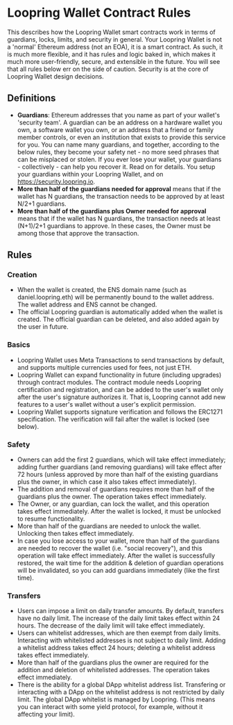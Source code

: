 # Loopring Wallet Contract Rules

This describes how the Loopring Wallet smart contracts work in terms of guardians, locks, limits, and security in general. Your Loopring Wallet is not a 'normal' Ethereum address (not an EOA), it is a smart contract. As such, it is much more flexible, and it has rules and logic baked in, which makes it much more user-friendly, secure, and extensible in the future. You will see that all rules below err on the side of caution. Security is at the core of Loopring Wallet design decisions. 

## Definitions

- **Guardians**: Ethereum addresses that you name as part of your wallet's 'security team'. A guardian can be an address on a hardware wallet you own, a software wallet you own, or an address that a friend or family member controls, or even an institution that exists to provide this service for you. You can name many guardians, and together, according to the below rules, they become your safety net - no more seed phrases that can be misplaced or stolen. If you ever lose your wallet, your guardians - collectively - can help you recover it. Read on for details. You setup your guardians within your Loopring Wallet, and on https://security.loopring.io.
- **More than half of the guardians needed for approval** means that if the wallet has N guardians, the transaction needs to be approved by at least N/2+1 guardians.
- **More than half of the guardians plus Owner needed for approval** means that if the wallet has N guardians, the transaction needs at least (N+1)/2+1 guardians to approve. In these cases, the Owner must be among those that approve the transaction.

## Rules

### Creation
- When the wallet is created, the ENS domain name (such as daniel.loopring.eth) will be permanently bound to the wallet address. The wallet address and ENS cannot be changed.
- The official Loopring guardian is automatically added when the wallet is created. The official guardian can be deleted, and also added again by the user in future.

### Basics
- Loopring Wallet uses Meta Transactions to send transactions by default, and supports multiple currencies used for fees, not just ETH.
- Loopring Wallet can expand functionality in future (including upgrades) through contract modules. The contract module needs Loopring certification and registration, and can be added to the user's wallet only after the user's signature authorizes it. That is, Loopring cannot add new features to a user's wallet without a user's explicit permission.
- Loopring Wallet supports signature verification and follows the ERC1271 specification. The verification will fail after the wallet is locked (see below).

### Safety
- Owners can add the first 2 guardians, which will take effect immediately; adding further guardians (and removing guardians) will take effect after 72 hours (unless approved by more than half of the existing guardians plus the owner, in which case it also takes effect immediately).
- The addition and removal of guardians requires more than half of the guardians plus the owner. The operation takes effect immediately.
- The Owner, or any guardian, can lock the wallet, and this operation takes effect immediately. After the wallet is locked, it must be unlocked to resume functionality.
- More than half of the guardians are needed to unlock the wallet. Unlocking then takes effect immediately.
- In case you lose access to your wallet, more than half of the guardians are needed to recover the wallet (i.e. "social recovery"), and this operation will take effect immediately. After the wallet is successfully restored, the wait time for the addition & deletion of guardian operations will be invalidated, so you can add guardians immediately (like the first time).

### Transfers
- Users can impose a limit on daily transfer amounts. By default, transfers have no daily limit. The increase of the daily limit takes effect within 24 hours. The decrease of the daily limit will take effect immediately.
- Users can whitelist addresses, which are then exempt from daily limits. Interacting with whitelisted addresses is not subject to daily limit. Adding a whitelist address takes effect 24 hours; deleting a whitelist address takes effect immediately.
- More than half of the guardians plus the owner are required for the addition and deletion of whitelisted addresses. The operation takes effect immediately.
- There is the ability for a global DApp whitelist address list. Transfering or interacting with a DApp on the whitelist address is not restricted by daily limit. The global DApp whitelist is managed by Loopring. (This means you can interact with some yield protocol, for example, without it affecting your limit).
